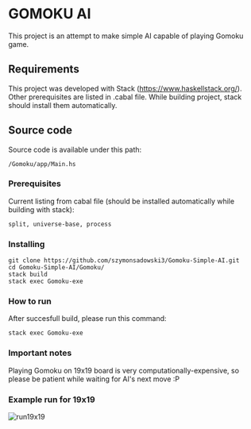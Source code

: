 # GOMOKU AI

This project is an attempt to make simple AI capable of playing Gomoku game.

## Requirements

This project was developed with Stack (https://www.haskellstack.org/). Other prerequisites are listed in .cabal file. While building project, stack should install them automatically.

## Source code

Source code is available under this path:

```
/Gomoku/app/Main.hs
```

### Prerequisites

Current listing from cabal file (should be installed automatically while building with stack): 

```
split, universe-base, process
```

### Installing

```
git clone https://github.com/szymonsadowski3/Gomoku-Simple-AI.git
cd Gomoku-Simple-AI/Gomoku/
stack build
stack exec Gomoku-exe
```

### How to run

After succesfull build, please run this command:

```
stack exec Gomoku-exe
```

### Important notes

Playing Gomoku on 19x19 board is very computationally-expensive, so please be patient while waiting for AI's next move :P

### Example run for 19x19

![run19x19](https://i.snag.gy/2QVpuy.jpg "Screen")

